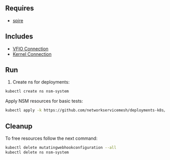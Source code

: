 ## Requires

- [spire](../spire)

## Includes

- [VFIO Connection](../use-cases/Vfio2Noop)
- [Kernel Connection](../use-cases/SriovKernel2Noop)

## Run

1. Create ns for deployments:
```bash
kubectl create ns nsm-system
```

Apply NSM resources for basic tests:
```bash
kubectl apply -k https://github.com/networkservicemesh/deployments-k8s/examples/sriov?ref=86d66009bb447b10e6378a7522635cd0f3eac3d5
```

## Cleanup

To free resources follow the next command:
```bash
kubectl delete mutatingwebhookconfiguration --all
kubectl delete ns nsm-system
```
